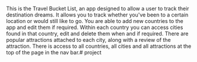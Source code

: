This is the Travel Bucket List, an app designed to allow a user to track their destination dreams.
It allows you to track whether you've been to a certain location or would still like to go.
You are able to add new countries to the app and edit them if required. 
Within each country you can access cities found in that country, edit and delete them when and if required.
There are popular attractions attached to each city, along with a review of the attraction. 
There is access to all countries, all cities and all attractions at the top of the page in the nav bar.# project
